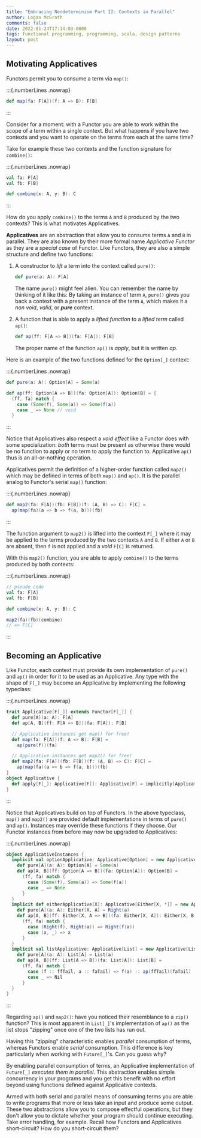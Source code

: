 ```yaml
---
title: "Embracing Nondeterminism Part II: Contexts in Parallel"
author: Logan McGrath
comments: false
date: 2022-01-24T17:14:03-0800
tags: functional programming, programming, scala, design patterns
layout: post
---
```


## Motivating Applicatives

Functors permit you to consume a term via `map()`:

:::{.numberLines .nowrap}
```scala
def map(fa: F[A])(f: A => B): F[B]
```
:::

Consider for a moment: with a Functor you are able to work within the scope of a term within a single context. But what happens if you have two contexts and you want to operate on the terms from each at the same time?

Take for example these two contexts and the function signature for `combine()`:

:::{.numberLines .nowrap}
```scala
val fa: F[A]
val fb: F[B]

def combine(x: A, y: B): C
```
:::

How do you apply `combine()` to the terms `A` and `B` produced by the two contexts? This is what motivates Applicatives.

**Applicatives** are an abstraction that allow you to consume terms `A` and `B` in parallel. They are also known by their more formal name _Applicative Functor_ as they are a _special case_ of Functor. Like Functors, they are also a simple structure and define two functions:

1. A constructor to _lift_ a term into the context called `pure()`:

    ```scala
    def pure(a: A): F[A]
    ```

    The name `pure()` might feel alien. You can remember the name by thinking of it like this: By taking an instance of term `A`, `pure()` gives you back a context with a present instance of the term `A`, which makes it a _non void_, _valid_, or _**pure**_ context.

2. A function that is able to apply a _lifted function_ to a _lifted term_ called `ap()`:

    ```scala
    def ap(ff: F[A => B])(fa: F[A]): F[B]
    ```

    The proper name of the function `ap()` is _apply_, but it is written _ap_.

Here is an example of the two functions defined for the `Option[_]` context:

:::{.numberLines .nowrap}
```scala
def pure(a: A): Option[A] = Some(a)

def ap(ff: Option[A => B])(fa: Option[A]): Option[B] = {
  (ff, fa) match {
    case (Some(f), Some(a)) => Some(f(a))
    case _ => None // void
  }
```
:::

Notice that Applicatives also respect a _void effect_ like a Functor does with some specialization: _both_ terms must be present as otherwise there would be no function to apply or no term to apply the function to. Applicative `ap()` thus is an all-or-nothing operation.

Applicatives permit the definition of a higher-order function called `map2()` which may be defined in terms of both `map()` and `ap()`. It is the parallel analog to Functor's serial `map()` function:

:::{.numberLines .nowrap}
```scala
def map2(fa: F[A])(fb: F[B])(f: (A, B) => C): F[C] =
  ap(map(fa)(a => b => f(a, b)))(fb)
```
:::

The function argument to `map2()` is lifted into the context `F[_]` where it may be applied to the terms produced by the two contexts `A` and `B`. If either `A` or `B` are absent, then `f` is not applied and a _void_ `F[C]` is returned.

With this `map2()` function, you are able to apply `combine()` to the terms produced by both contexts:

:::{.numberLines .nowrap}
```scala
// pseudo code
val fa: F[A]
val fb: F[B]

def combine(x: A, y: B): C

map2(fa)(fb)(combine)
// => F[C]
```
:::

## Becoming an Applicative

Like Functor, each context must provide its own implementation of `pure()` and `ap()` in order for it to be used as an Applicative. Any type with the shape of `F[_]` may become an Applicative by implementing the following typeclass:

:::{.numberLines .nowrap}
```scala
trait Applicative[F[_]] extends Functor[F[_]] {
  def pure[A](a: A): F[A]
  def ap[A, B](ff: F[A => B])(fa: F[A]): F[B]

  // Applicative instances get map() for free!
  def map(fa: F[A])(f: A => B): F[B] =
    ap(pure(f))(fa)

  // Applicative instances get map2() for free!
  def map2(fa: F[A])(fb: F[B])(f: (A, B) => C): F[C] =
    ap(map(fa)(a => b => f(a, b)))(fb)
}
object Applicative {
  def apply[F[_]: Applicative[F]]: Applicative[F] = implicitly[Applicative[F]]
}
```
:::

Notice that Applicatives build on top of Functors. In the above typeclass, `map()` and `map2()` are provided default implementations in terms of `pure()` and `ap()`. Instances may override these functions if they choose. Our Functor instances from before may now be upgraded to Applicatives:

:::{.numberLines .nowrap}
```scala
object ApplicativeInstances {
  implicit val optionApplicative: Applicative[Option] = new Applicative[Option] {
    def pure[A](a: A): Option[A] = Some(a)
    def ap[A, B](ff: Option[A => B])(fa: Option[A]): Option[B] =
      (ff, fa) match {
        case (Some(f), Some(a)) => Some(f(a))
        case _ => None
      }
  }
  implicit def eitherApplicative[X]: Applicative[Either[X, *]] = new Applicative[Either[X, *]] {
    def pure[A](a: A): Either[X, A] = Right(a)
    def ap[A, B](ff: Either[X, A => B])(fa: Either[X, A]): Either[X, B] =
      (ff, fa) match {
        case (Right(f), Right(a)) => Right(f(a))
        case (x, _) => x
      }
  }
  implicit val listApplicative: Applicative[List] = new Applicative[List] {
    def pure[A](a: A): List[A] = List(a)
    def ap[A, B](ff: List[A => B])(fa: List[A]): List[B] =
      (ff, fa) match {
        case (f :: ffTail, a :: faTail) => f(a) :: ap(ffTail)(faTail)
        case _ => Nil
      }
  }
}
```
:::

Regarding `ap()` and `map2()`: have you noticed their resemblance to a `zip()` function? This is most apparent in `List[_]`'s implementation of `ap()` as the list stops "zipping" once one of the two lists has run out.

Having this "zipping" characteristic enables _parallel_ consumption of terms, whereas Functors enable _serial_ consumption. This difference is key particularly when working with `Future[_]`'s. Can you guess why?

By enabling parallel consumption of terms, an Applicative implementation of `Future[_]` _executes them in parallel_. This abstraction enables simple concurrency in your programs and you get this benefit with no effort beyond using functions defined against Applicative contexts.

Armed with both serial and parallel means of consuming terms you are able to write programs that more or less take an input and produce some output. These two abstractions allow you to compose effectful operations, but they don't allow you to dictate whether your program should continue executing. Take error handling, for example. Recall how Functors and Applicatives short-circuit? How do you short-circuit them?
